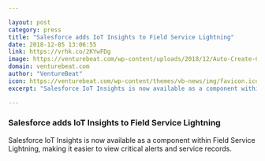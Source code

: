 ```yaml
---

layout: post
category: press
title: "Salesforce adds IoT Insights to Field Service Lightning"
date: 2018-12-05 13:06:55
link: https://vrhk.co/2KYwFDg
image: https://venturebeat.com/wp-content/uploads/2018/12/Auto-Create-Case.gif?w=706
domain: venturebeat.com
author: "VentureBeat"
icon: https://venturebeat.com/wp-content/themes/vb-news/img/favicon.ico
excerpt: "Salesforce IoT Insights is now available as a component within Field Service Lightning, making it easier to view critical alerts and service records."

---
```


### Salesforce adds IoT Insights to Field Service Lightning

Salesforce IoT Insights is now available as a component within Field Service Lightning, making it easier to view critical alerts and service records.